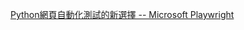 [Python網頁自動化測試的新選擇 -- Microsoft Playwright](https://medium.com/drunk-wis/python-%E7%B6%B2%E9%A0%81%E8%87%AA%E5%8B%95%E5%8C%96%E6%B8%AC%E8%A9%A6%E7%9A%84%E6%96%B0%E9%81%B8%E6%93%87-microsoft-playwright-e071590aee46)
